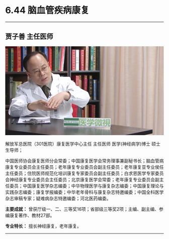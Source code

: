 # 6.44 脑血管疾病康复

---

## 贾子善 主任医师

![1679376325274](image/c06_044/1679376325274.png)

解放军总医院（301医院）康复医学中心主任 主任医师 医学(神经病学)博士 硕士生导师；

中国医师协会康复医师分会常委；中国康复医学会常务理事兼副秘书长；脑血管病康复专业委员会主任委员；老年康复专业委员会副主任委员；老年康复亚专业侯任主任委员；住院医师规范化培训康复专家委员会副主任委员；白求恩医学专家委员会神经康复专业委员会主任委员；北京康复医学会常委；老年康复专业委员会副主任委员；中国康复医学杂志编委；中华物理医学与康复杂志编委；中国康复理论与实践杂志编委；康复学报编委；中华老年骨科与康复杂志特邀编委；中国全科医学杂志审稿专家；疑难病杂志特邀编委；河北医药编委。

**主要成就：** 曾获厅级一、二、三等奖16项；省部级三等奖2项；主编、副主编、参编康复著作、教材27部。

**专业特长：** 擅长神经康复，老年康复。

---
